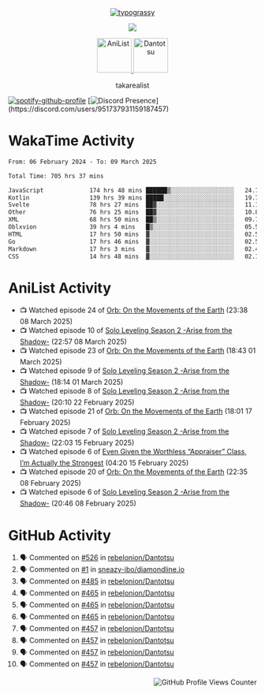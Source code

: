 <div align="center">
<a href="https://github.com/kawarimidoll/typograssy">
    <img alt="typograssy" src="https://typograssy.deno.dev/api?text=%E3%82%B8%E3%83%A7%E3%83%B3%E3%81%A7%E3%81%99%E3%80%82%E3%81%93%E3%82%93%E3%81%AB%E3%81%A1%E3%81%AF%20%20%5E%5E%20sup%20iam%20ibo%20--&&l0=none&l1=82d9d0&l2=027353&l3=038c4c&l4=01402e&bg=none&frame=none&speed=100&comment=">
</a>
</div>
<p align="center">
  <a href="https://skillicons.dev">
    <img src="https://skillicons.dev/icons?i=kotlin,figma,obsidian,androidstudio,vscode,css,html" />
  </a>
</p>

<p align="center">
    <a href="https://anilist.co/user/takarealist112/">
      <img src="https://i.imgur.com/LDvh7Lg.gif" alt="AniList" style="width: 70px; height: auto;">
    </a>
    <a href="https://discord.gg/4HPZ5nAWwM/">
      <img src="https://i.imgur.com/5o3Y9Jb.gif" alt="Dantotsu" style="width: 70px; height: auto;">
    </a>
</p>

<p align="center">
takarealist
</p>

[![spotify-github-profile](https://spotify-github-profile.vercel.app/api/view?uid=216np2gahwfhcjozqmzomew7i&cover_image=true&theme=novatorem&show_offline=true&background_color=121212&interchange=false&bar_color=53b14f&bar_color_cover=true)](https://spotify-github-profile.vercel.app/api/view?uid=216np2gahwfhcjozqmzomew7i&redirect=true)
[![Discord Presence](https://lanyard-profile-readme.vercel.app/api/951737931159187457?theme=dark&bg=Oe1116&animated=false&hideDiscrim=true&borderRadius=30px&idleMessage=currently%20offline...)](https://discord.com/users/951737931159187457)

# WakaTime Activity

<!--START_SECTION:waka-->

```txt
From: 06 February 2024 - To: 09 March 2025

Total Time: 705 hrs 37 mins

JavaScript             174 hrs 48 mins ██████▒░░░░░░░░░░░░░░░░░░   24.77 %
Kotlin                 139 hrs 39 mins █████░░░░░░░░░░░░░░░░░░░░   19.79 %
Svelte                 78 hrs 27 mins  ██▓░░░░░░░░░░░░░░░░░░░░░░   11.12 %
Other                  76 hrs 25 mins  ██▓░░░░░░░░░░░░░░░░░░░░░░   10.83 %
XML                    68 hrs 50 mins  ██▒░░░░░░░░░░░░░░░░░░░░░░   09.76 %
Oblxvion               39 hrs 4 mins   █▒░░░░░░░░░░░░░░░░░░░░░░░   05.54 %
HTML                   17 hrs 50 mins  ▓░░░░░░░░░░░░░░░░░░░░░░░░   02.53 %
Go                     17 hrs 46 mins  ▓░░░░░░░░░░░░░░░░░░░░░░░░   02.52 %
Markdown               17 hrs 3 mins   ▓░░░░░░░░░░░░░░░░░░░░░░░░   02.42 %
CSS                    14 hrs 48 mins  ▓░░░░░░░░░░░░░░░░░░░░░░░░   02.10 %
```

<!--END_SECTION:waka-->

# AniList Activity

<!-- ANILIST_ACTIVITY:start -->

-   📺 Watched episode 24 of [Orb: On the Movements of the Earth](https://anilist.co/anime/151514) (23:38 08 March 2025)
-   📺 Watched episode 10 of [Solo Leveling Season 2 -Arise from the Shadow-](https://anilist.co/anime/176496) (22:57 08 March 2025)
-   📺 Watched episode 23 of [Orb: On the Movements of the Earth](https://anilist.co/anime/151514) (18:43 01 March 2025)
-   📺 Watched episode 9 of [Solo Leveling Season 2 -Arise from the Shadow-](https://anilist.co/anime/176496) (18:14 01 March 2025)
-   📺 Watched episode 8 of [Solo Leveling Season 2 -Arise from the Shadow-](https://anilist.co/anime/176496) (20:10 22 February 2025)
-   📺 Watched episode 21 of [Orb: On the Movements of the Earth](https://anilist.co/anime/151514) (18:01 17 February 2025)
-   📺 Watched episode 7 of [Solo Leveling Season 2 -Arise from the Shadow-](https://anilist.co/anime/176496) (22:03 15 February 2025)
-   📺 Watched episode 6 of [Even Given the Worthless “Appraiser” Class, I’m Actually the Strongest](https://anilist.co/anime/178548) (04:20 15 February 2025)
-   📺 Watched episode 20 of [Orb: On the Movements of the Earth](https://anilist.co/anime/151514) (22:35 08 February 2025)
-   📺 Watched episode 6 of [Solo Leveling Season 2 -Arise from the Shadow-](https://anilist.co/anime/176496) (20:46 08 February 2025)

<!-- ANILIST_ACTIVITY:end -->

# GitHub Activity

<!--START_SECTION:activity-->

1. 🗣 Commented on [#526](https://github.com/rebelonion/Dantotsu/pull/526#issuecomment-2481012390) in [rebelonion/Dantotsu](https://github.com/rebelonion/Dantotsu)
2. 🗣 Commented on [#1](https://github.com/sneazy-ibo/diamondline.io/issues/1#issuecomment-2411269955) in [sneazy-ibo/diamondline.io](https://github.com/sneazy-ibo/diamondline.io)
3. 🗣 Commented on [#485](https://github.com/rebelonion/Dantotsu/issues/485#issuecomment-2374839206) in [rebelonion/Dantotsu](https://github.com/rebelonion/Dantotsu)
4. 🗣 Commented on [#465](https://github.com/rebelonion/Dantotsu/issues/465#issuecomment-2257555066) in [rebelonion/Dantotsu](https://github.com/rebelonion/Dantotsu)
5. 🗣 Commented on [#465](https://github.com/rebelonion/Dantotsu/issues/465#issuecomment-2257389149) in [rebelonion/Dantotsu](https://github.com/rebelonion/Dantotsu)
6. 🗣 Commented on [#465](https://github.com/rebelonion/Dantotsu/issues/465#issuecomment-2257388359) in [rebelonion/Dantotsu](https://github.com/rebelonion/Dantotsu)
7. 🗣 Commented on [#457](https://github.com/rebelonion/Dantotsu/issues/457#issuecomment-2256121324) in [rebelonion/Dantotsu](https://github.com/rebelonion/Dantotsu)
8. 🗣 Commented on [#457](https://github.com/rebelonion/Dantotsu/issues/457#issuecomment-2256120426) in [rebelonion/Dantotsu](https://github.com/rebelonion/Dantotsu)
9. 🗣 Commented on [#457](https://github.com/rebelonion/Dantotsu/issues/457#issuecomment-2256119951) in [rebelonion/Dantotsu](https://github.com/rebelonion/Dantotsu)
10. 🗣 Commented on [#457](https://github.com/rebelonion/Dantotsu/issues/457#issuecomment-2256116300) in [rebelonion/Dantotsu](https://github.com/rebelonion/Dantotsu)
<!--END_SECTION:activity-->

<div align="right">
    <img src="https://komarev.com/ghpvc/?username=sneazy-ibo&color=ff6e00&label=Counter&abbreviated=true" alt="GitHub Profile Views Counter">
</div>
